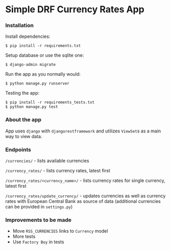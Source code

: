 # Simple DRF Currency Rates App

### Installation

Install dependencies:
```
$ pip install -r requirements.txt
``` 

Setup database or use the sqlite one:

```
$ django-admin migrate
```

Run the app as you normally would:

```
$ python manage.py runserver
```

Testing the app:


```
$ pip install -r requirements_tests.txt
$ python manage.py test
```

### About the app

App uses `django` with `djangorestframework` and utilizes `ViewSet`s as a main way to view data.

### Endpoints

`/currencies/` - lists available currencies

`/currency_rates/` - lists currency rates, latest first

`/currency_rates/<currency_name>/` - lists currency rates for single currency, latest first

`/currency_rates/update_currency/` - updates currencies as well as currency rates with European Central Bank as source of data (additional currencies can be provided in `settings.py`)

### Improvements to be made
* Move `RSS_CURRENCIES` links to `Currency` model
* More tests
* Use `Factory Boy` in tests